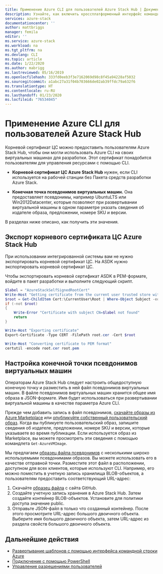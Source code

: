 ```yaml
---
title: Применение Azure CLI для пользователей Azure Stack Hub | Документация Майкрософт
description: Узнайте, как включить кроссплатформенный интерфейс командной строки (CLI) для развертывания и администрирования ресурсов в Azure Stack Hub.
services: azure-stack
documentationcenter: ''
author: mattbriggs
manager: femila
editor: ''
ms.service: azure-stack
ms.workload: na
ms.tgt_pltfrm: na
ms.devlang: CLI
ms.topic: article
ms.date: 1/22/2020
ms.author: mabrigg
ms.lastreviewed: 05/16/2019
ms.openlocfilehash: 333fd0eeb3f3e7162069d98c8f45a94228af5032
ms.sourcegitcommit: a1abc27a31f04b703666de02ab39ffdc79a632f6
ms.translationtype: HT
ms.contentlocale: ru-RU
ms.lasthandoff: 01/23/2020
ms.locfileid: "76534045"
---
```

# <a name="enable-azure-cli-for-azure-stack-hub-users"></a>Применение Azure CLI для пользователей Azure Stack Hub

Корневой сертификат ЦС можно предоставить пользователям Azure Stack Hub, чтобы они могли использовать Azure CLI на своих виртуальных машинах для разработки. Этот сертификат понадобится пользователям для управления ресурсами с помощью CLI.

 - **Корневой сертификат ЦС Azure Stack Hub** нужен, если CLI используется на рабочей станции без Пакета средств разработки Azure Stack.  

 - **Конечная точка псевдонимов виртуальных машин.** Она предоставляет псевдонимы, например UbuntuLTS или Win2012Datacenter, которые позволяют при развертывании виртуальной машины в одном параметре указать сведения об издателе образа, предложении, номере SKU и версии.  

В разделах ниже описано, как получить эти значения.

## <a name="export-the-azure-stack-hub-ca-root-certificate"></a>Экспорт корневого сертификата ЦС Azure Stack Hub

При использовании интегрированной системы вам не нужно экспортировать корневой сертификат ЦС. На ASDK нужно экспортировать корневой сертификат ЦС.

Чтобы экспортировать корневой сертификат ASDK в PEM-формате, войдите в пакет разработки и выполните следующий скрипт.

```powershell
$label = "AzureStackSelfSignedRootCert"
Write-Host "Getting certificate from the current user trusted store with subject CN=$label"
$root = Get-ChildItem Cert:\CurrentUser\Root | Where-Object Subject -eq "CN=$label" | select -First 1
if (-not $root)
{
    Write-Error "Certificate with subject CN=$label not found"
    return
}

Write-Host "Exporting certificate"
Export-Certificate -Type CERT -FilePath root.cer -Cert $root

Write-Host "Converting certificate to PEM format"
certutil -encode root.cer root.pem
```

## <a name="set-up-the-vm-aliases-endpoint"></a>Настройка конечной точки псевдонимов виртуальных машин

Операторам Azure Stack Hub следует настроить общедоступную конечную точку и разместить в ней файл псевдонимов виртуальных машин. В файле псевдонимов виртуальных машин хранится общее имя образа в JSON-формате. Имя будет использоваться при развертывании виртуальной машины в качестве параметра Azure CLI.  

Прежде чем добавить запись в файл псевдонимов, [скачайте образы из Azure Marketplace](azure-stack-download-azure-marketplace-item.md) или [опубликуйте собственный пользовательский образ](azure-stack-add-vm-image.md). Когда вы публикуете пользовательский образ, запишите сведения об издателе, предложении, номере SKU и версии, которые указываете во время публикации. Если используется образ из Marketplace, вы можете просмотреть эти сведения с помощью командлета `Get-AzureVMImage`.  

Мы предлагаем [образец файла псевдонимов](https://raw.githubusercontent.com/Azure/azure-rest-api-specs/master/arm-compute/quickstart-templates/aliases.json) с несколькими широко используемыми псевдонимами образов. Вы можете использовать его в качестве отправной точки. Разместите этот файл в расположении, доступном для всех клиентов, которые используют CLI. Например, его можно поместить в учетную запись хранилища BLOB-объектов, а пользователям предоставить соответствующий URL-адрес:

1. Скачайте [образец файла](https://raw.githubusercontent.com/Azure/azure-rest-api-specs/master/arm-compute/quickstart-templates/aliases.json) с сайта GitHub.
2. Создайте учетную запись хранения в Azure Stack Hub. Затем создайте контейнер BLOB-объектов. Установите для политики доступа значение public.  
3. Отправьте JSON-файл в только что созданный контейнер. После этого просмотрите URL-адрес большого двоичного объекта. Выберите имя большого двоичного объекта, затем URL-адрес из раздела свойств большого двоичного объекта.

## <a name="next-steps"></a>Дальнейшие действия

- [Развертывание шаблонов с помощью интерфейса командной строки Azure](../user/azure-stack-deploy-template-command-line.md )
- [Подключение с помощью PowerShell](azure-stack-powershell-install.md)
- [Управление разрешениями пользователей](azure-stack-manage-permissions.md)
